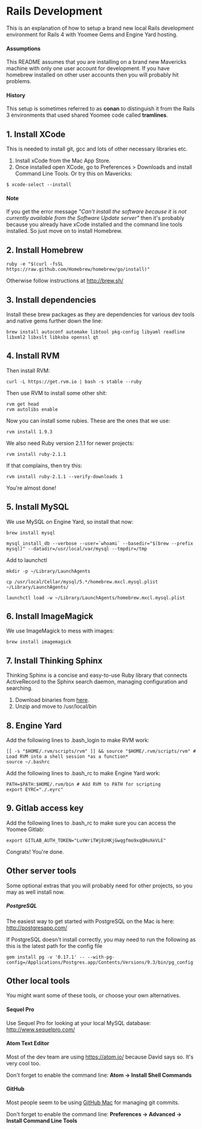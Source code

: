 # Rails Development

This is an explanation of how to setup a brand new local Rails development environment for Rails 4 with Yoomee Gems and Engine Yard hosting.

#### Assumptions

This README assumes that you are installing on a brand new Mavericks  machine  with only one user account for development. If you have homebrew installed on other user accounts then you will probably hit problems.

#### History

This setup is sometimes referred to as **conan** to distinguish it from the Rails 3 environments that used shared Yoomee code called **tramlines**.

## 1. Install XCode

This is needed to install git, gcc and lots of other necessary
libraries etc.

1. Install xCode from the Mac App Store.
2. Once installed open XCode, go to Preferences > Downloads and install Command Line Tools. Or try this on Mavericks:

```
$ xcode-select --install
```

#### Note

If you get the error message _"Can't install the software because it is not currently available from the Software Update server"_ then it's probably because you already have xCode installed and the command line tools installed. So just move on to install Homebrew.

## 2. Install Homebrew

```
ruby -e "$(curl -fsSL https://raw.github.com/Homebrew/homebrew/go/install)"
```

Otherwise follow instructions at http://brew.sh/

## 3. Install dependencies

Install these brew packages as they are dependencies for various dev tools and native gems further down the line:

```
brew install autoconf automake libtool pkg-config libyaml readline libxml2 libxslt libksba openssl qt
```

## 4. Install RVM

Then install RVM:

```
curl -L https://get.rvm.io | bash -s stable --ruby
```

Then use RVM to install some other shit:

```
rvm get head
rvm autolibs enable
```

Now you can install some rubies. These are the ones that we use:

```
rvm install 1.9.3
```

We also need Ruby version 2.1.1 for newer projects:

```
rvm install ruby-2.1.1
```

If that complains, then try this:

```
rvm install ruby-2.1.1 --verify-downloads 1
```

You're almost done!

## 5. Install MySQL

We use MySQL on Engine Yard, so install that now:

```
brew install mysql
```

```
mysql_install_db --verbose --user=`whoami` --basedir="$(brew --prefix mysql)" --datadir=/usr/local/var/mysql --tmpdir=/tmp
```

Add to launchctl

```
mkdir -p ~/Library/LaunchAgents
```

```
cp /usr/local/Cellar/mysql/5.*/homebrew.mxcl.mysql.plist ~/Library/LaunchAgents/
```

```
launchctl load -w ~/Library/LaunchAgents/homebrew.mxcl.mysql.plist
```

## 6. Install ImageMagick

We use ImageMagick to mess with images:

```
brew install imagemagick
```

## 7. Install Thinking Sphinx

Thinking Sphinx is a concise and easy-to-use Ruby library that connects ActiveRecord to the Sphinx search daemon, managing configuration and searching.

1. Download binaries from [here](https://gitlab.yoomee.com/yoomee/docs/raw/master/assets/binaries/sphinx_binaries.zip).
2. Unzip and move to /usr/local/bin

## 8. Engine Yard

Add the following lines to .bash_login to make RVM work:

```
[[ -s "$HOME/.rvm/scripts/rvm" ]] && source "$HOME/.rvm/scripts/rvm" # Load RVM into a shell session *as a function*
source ~/.bashrc
```

Add the following lines to .bash_rc to make Engine Yard work:

```
PATH=$PATH:$HOME/.rvm/bin # Add RVM to PATH for scripting
export EYRC="./.eyrc"
```

## 9. Gitlab access key

Add the following lines to .bash_rc to make sure you can access the Yoomee Gitlab:

```
export GITLAB_AUTH_TOKEN="LuYWriTWj8zHKjGwqgfmo9xqQHuXeVLE"
```

Congrats! You're done.

## Other server tools

Some optional extras that you will probably need for other projects, so you may as well install now.

##### PostgreSQL

The easiest way to get started with PostgreSQL on the Mac is here: http://postgresapp.com/

If PostgreSQL doesn't install correctly, you may need to run the following as this is the latest path for the config file

```
gem install pg -v '0.17.1' -- --with-pg-config=/Applications/Postgres.app/Contents/Versions/9.3/bin/pg_config
```

## Other local tools

You might want some of these tools, or choose your own alternatives.

#### Sequel Pro

Use Sequel Pro for looking at your local MySQL database: http://www.sequelpro.com/

#### Atom Text Editor

Most of the dev team are using https://atom.io/ because David says so. It's very cool too.

Don't forget to enable the command line:
__Atom -> Install Shell Commands__

#### GitHub

Most people seem to be using [GitHub Mac](https://mac.github.com/) for managing git commits.

Don't forget to enable the command line:
__Preferences -> Advanced -> Install Command Line Tools__
